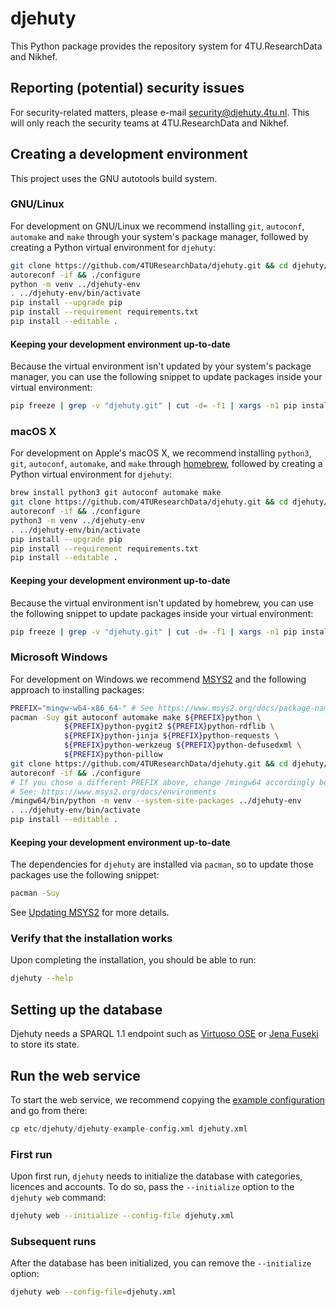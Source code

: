 djehuty
=========

This Python package provides the repository system for 4TU.ResearchData and Nikhef.

## Reporting (potential) security issues

For security-related matters, please e-mail
[security@djehuty.4tu.nl](mailto:security@djehuty.4tu.nl).  This will only
reach the security teams at 4TU.ResearchData and Nikhef.

## Creating a development environment

This project uses the GNU autotools build system.

### GNU/Linux

For development on GNU/Linux we recommend installing `git`, `autoconf`,
`automake` and `make` through your system's package manager, followed by
creating a Python virtual environment for `djehuty`:

```bash
git clone https://github.com/4TUResearchData/djehuty.git && cd djehuty/
autoreconf -if && ./configure
python -m venv ../djehuty-env
. ../djehuty-env/bin/activate
pip install --upgrade pip
pip install --requirement requirements.txt
pip install --editable .
```

#### Keeping your development environment up-to-date

Because the virtual environment isn't updated by your system's package
manager, you can use the following snippet to update packages inside your
virtual environment:
```bash
pip freeze | grep -v "djehuty.git" | cut -d= -f1 | xargs -n1 pip install -U
```

### macOS X

For development on Apple's macOS X, we recommend installing `python3`, `git`,
`autoconf`, `automake`, and `make` through [homebrew](https://brew.sh/),
followed by creating a Python virtual environment for `djehuty`:

```bash
brew install python3 git autoconf automake make
git clone https://github.com/4TUResearchData/djehuty.git && cd djehuty/
autoreconf -if && ./configure
python3 -m venv ../djehuty-env
. ../djehuty-env/bin/activate
pip install --upgrade pip
pip install --requirement requirements.txt
pip install --editable .
```

#### Keeping your development environment up-to-date

Because the virtual environment isn't updated by homebrew, you can use the
following snippet to update packages inside your virtual environment:
```bash
pip freeze | grep -v "djehuty.git" | cut -d= -f1 | xargs -n1 pip install -U
```

### Microsoft Windows

For development on Windows we recommend [MSYS2](https://www.msys2.org/)
and the following approach to installing packages:
```bash
PREFIX="mingw-w64-x86_64-" # See https://www.msys2.org/docs/package-naming
pacman -Suy git autoconf automake make ${PREFIX}python \
            ${PREFIX}python-pygit2 ${PREFIX}python-rdflib \
            ${PREFIX}python-jinja ${PREFIX}python-requests \
            ${PREFIX}python-werkzeug ${PREFIX}python-defusedxml \
            ${PREFIX}python-pillow
git clone https://github.com/4TUResearchData/djehuty.git && cd djehuty/
autoreconf -if && ./configure
# If you chose a different PREFIX above, change /mingw64 accordingly below.
# See: https://www.msys2.org/docs/environments
/mingw64/bin/python -m venv --system-site-packages ../djehuty-env
. ../djehuty-env/bin/activate
pip install --editable .
```

#### Keeping your development environment up-to-date

The dependencies for `djehuty` are installed via `pacman`, so to update those
packages use the following snippet:
```bash
pacman -Suy
```

See [Updating MSYS2](https://www.msys2.org/docs/updating/) for more details.

### Verify that the installation works
Upon completing the installation, you should be able to run:
```bash
djehuty --help
```

## Setting up the database

Djehuty needs a SPARQL 1.1 endpoint such as
[Virtuoso OSE](https://github.com/openlink/virtuoso-opensource) or
[Jena Fuseki](https://jena.apache.org/documentation/fuseki2/) to
store its state.

## Run the web service

To start the web service, we recommend copying the
[example configuration](./etc/djehuty/djehuty-example-config.xml)
and go from there:

```python
cp etc/djehuty/djehuty-example-config.xml djehuty.xml
```

### First run

Upon first run, `djehuty` needs to initialize the database with categories,
licences and accounts.  To do so, pass the `--initialize` option to the
`djehuty web` command:

```bash
djehuty web --initialize --config-file djehuty.xml
```

### Subsequent runs

After the database has been initialized, you can remove the `--initialize`
option:
```bash
djehuty web --config-file=djehuty.xml
```
